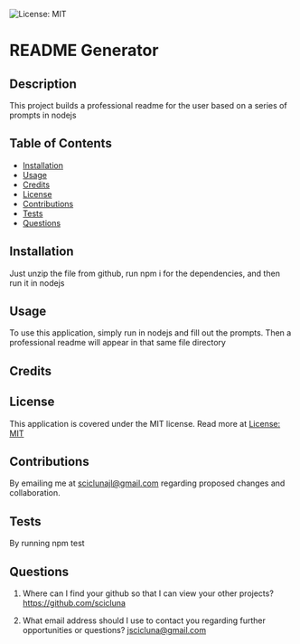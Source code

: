 ![License: MIT](https://img.shields.io/badge/License-MIT-yellow.svg)
  
  # README Generator

  ## Description

  This project builds a professional readme for the user based on a series of prompts in nodejs

  ## Table of Contents

  - [Installation](#installation)
  - [Usage](#usage)
  - [Credits](#credits)
  - [License](#license)
  - [Contributions](#contributions)
  - [Tests](#tests)
  - [Questions](#questions)

  ## Installation

  Just unzip the file from github, run npm i for the dependencies, and then run it in nodejs

  ## Usage

  To use this application, simply run in nodejs and fill out the prompts. Then a professional readme will appear in that same file directory

  ## Credits

  

  ## License

  This application is covered under the MIT license. Read more at [License: MIT](https://opensource.org/licenses/MIT)

  ## Contributions

  By emailing me at sciclunajl@gmail.com regarding proposed changes and collaboration.

  ## Tests

  By running npm test

  ## Questions

  1. Where can I find your github so that I can view your other projects? https://github.com/scicluna

  2. What email address should I use to contact you regarding further opportunities or questions? jscicluna@gmail.com
